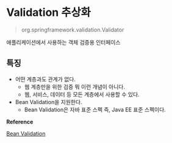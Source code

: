 # Validation 추상화

> org.springframework.validation.Validator

애플리케이션에서 사용하는 객체 검증용 인터페이스

## 특징

- 어떤 계층과도 관계가 없다.
    - 웹 계층만을 위한 검증 뭐 이런 개념이 아니다.
    - 웹, 서비스, 데이터 등 모든 계층에서 사용할 수 있다.
- Bean Validation을 지원한다.
    - Bean Validation은 자바 표준 스펙 즉, Java EE 표준 스펙이다.


**Reference**

[Bean Validation](https://beanvalidation.org)
